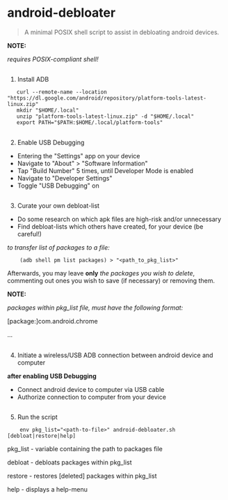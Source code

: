 # android-debloater

>A minimal POSIX shell script to assist in debloating android devices.

**NOTE:**

*requires _POSIX-compliant_ shell!*

##
1) Install ADB

```
   curl --remote-name --location "https://dl.google.com/android/repository/platform-tools-latest-linux.zip"
   mkdir "$HOME/.local"
   unzip "platform-tools-latest-linux.zip" -d "$HOME/.local"
   export PATH="$PATH:$HOME/.local/platform-tools"
   ```
##
2) Enable USB Debugging


- Entering the "Settings" app on your device
- Navigate to "About" > "Software Information"
- Tap "Build Number" 5 times, until Developer Mode is enabled
- Navigate to "Developer Settings"
- Toggle "USB Debugging" on


##
3) Curate your own debloat-list

- Do some research on which apk files are high-risk and/or unnecessary
- Find debloat-lists which others have created, for your device (be careful!)

*to transfer list of packages to a file:*

```
    (adb shell pm list packages) > "<path_to_pkg_list>"
```

Afterwards, you may leave **only** *_the packages you wish to delete_*,
commenting out ones you wish to save (if necessary) or removing them.

**NOTE:**

*packages within pkg_list file, must have the following format:*

[package:]com.android.chrome

...
##
4) Initiate a wireless/USB ADB connection between android device and computer

**after enabling USB Debugging**

- Connect android device to computer via USB cable
- Authorize connection to computer from your device
##
5) Run the script

```
    env pkg_list="<path-to-file>" android-debloater.sh [debloat|restore|help]
```


pkg_list - variable containing the path to packages file

debloat - debloats packages within pkg_list

restore - restores [deleted] packages within pkg_list

help    - displays a help-menu
